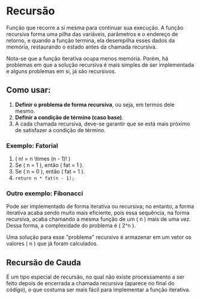 # Recursão

Função que recorre a si mesma para continuar sua execução. A função recursiva forma uma pilha das variáveis, parâmetros e o endereço de retorno, e quando a função termina, ela desempilha esses dados da memória, restaurando o estado antes da chamada recursiva.

Nota-se que a função iterativa ocupa menos memória. Porém, há problemas em que a solução recursiva é mais simples de ser implementada e alguns problemas em si, já são recursivos.

## Como usar:
1. **Definir o problema de forma recursiva**, ou seja, em termos dele mesmo.
2. **Definir a condição de término (caso base)**.
3. A cada chamada recursiva, deve-se garantir que se está mais próximo de satisfazer a condição de término.

### Exemplo: Fatorial
1. \( n! = n \times (n - 1)! \)
2. Se \( n = 1 \), então \( fat = 1 \).
3. Se \( n = 0 \), então \( fat = 1 \).
4. `return n * fat(n - 1);`

### Outro exemplo: Fibonacci

Pode ser implementado de forma iterativa ou recursiva; no entanto, a forma iterativa acaba sendo muito mais eficiente, pois essa sequência, na forma recursiva, acaba chamando a mesma função de um \( n \) mais de uma vez. Dessa forma, a complexidade do problema é \( 2^n \). 

Uma solução para esse "problema" recursivo é armazenar em um vetor os valores \( n \) que já foram calculados.

## Recursão de Cauda

É um tipo especial de recursão, no qual não existe processamento a ser feito depois de encerrada a chamada recursiva (aparece no final do código), o que costuma ser mais fácil para implementar a função iterativa.



